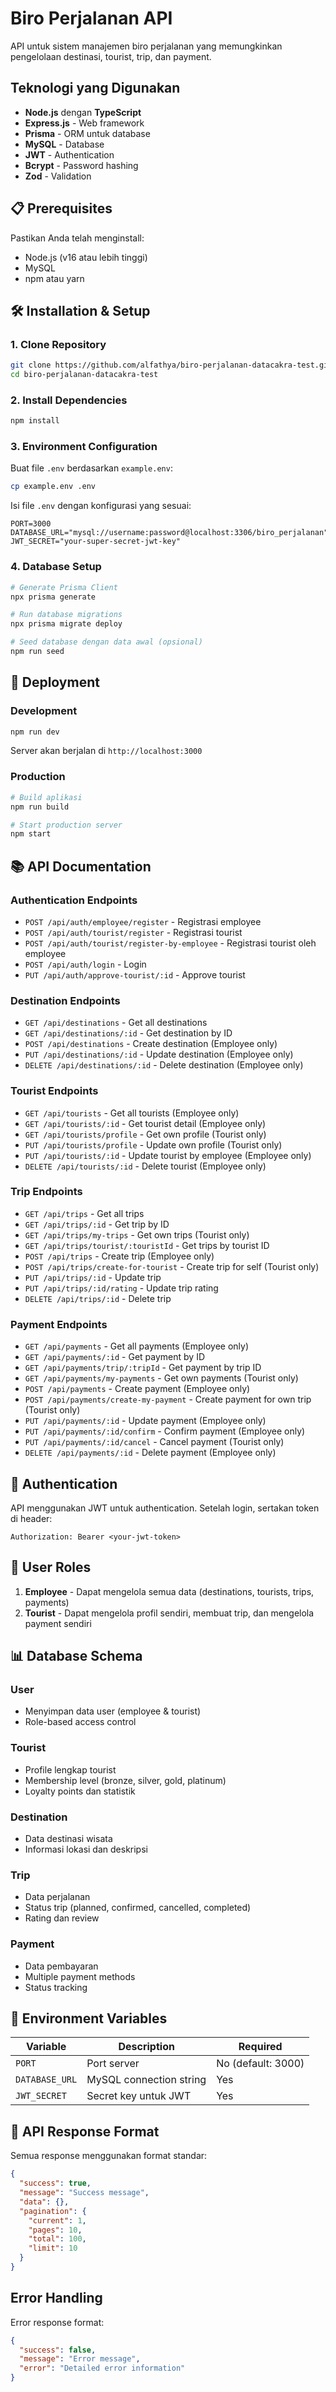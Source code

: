 # Biro Perjalanan API

API untuk sistem manajemen biro perjalanan yang memungkinkan pengelolaan destinasi, tourist, trip, dan payment.

## Teknologi yang Digunakan

- **Node.js** dengan **TypeScript**
- **Express.js** - Web framework
- **Prisma** - ORM untuk database
- **MySQL** - Database
- **JWT** - Authentication
- **Bcrypt** - Password hashing
- **Zod** - Validation

## 📋 Prerequisites

Pastikan Anda telah menginstall:
- Node.js (v16 atau lebih tinggi)
- MySQL
- npm atau yarn

## 🛠️ Installation & Setup

### 1. Clone Repository
```bash
git clone https://github.com/alfathya/biro-perjalanan-datacakra-test.git
cd biro-perjalanan-datacakra-test
```

### 2. Install Dependencies
```bash
npm install
```

### 3. Environment Configuration
Buat file `.env` berdasarkan `example.env`:
```bash
cp example.env .env
```

Isi file `.env` dengan konfigurasi yang sesuai:
```env
PORT=3000
DATABASE_URL="mysql://username:password@localhost:3306/biro_perjalanan"
JWT_SECRET="your-super-secret-jwt-key"
```

### 4. Database Setup
```bash
# Generate Prisma Client
npx prisma generate

# Run database migrations
npx prisma migrate deploy

# Seed database dengan data awal (opsional)
npm run seed
```

## 🚀 Deployment

### Development
```bash
npm run dev
```
Server akan berjalan di `http://localhost:3000`

### Production
```bash
# Build aplikasi
npm run build

# Start production server
npm start
```

## 📚 API Documentation

### Authentication Endpoints
- `POST /api/auth/employee/register` - Registrasi employee
- `POST /api/auth/tourist/register` - Registrasi tourist
- `POST /api/auth/tourist/register-by-employee` - Registrasi tourist oleh employee
- `POST /api/auth/login` - Login
- `PUT /api/auth/approve-tourist/:id` - Approve tourist

### Destination Endpoints
- `GET /api/destinations` - Get all destinations
- `GET /api/destinations/:id` - Get destination by ID
- `POST /api/destinations` - Create destination (Employee only)
- `PUT /api/destinations/:id` - Update destination (Employee only)
- `DELETE /api/destinations/:id` - Delete destination (Employee only)

### Tourist Endpoints
- `GET /api/tourists` - Get all tourists (Employee only)
- `GET /api/tourists/:id` - Get tourist detail (Employee only)
- `GET /api/tourists/profile` - Get own profile (Tourist only)
- `PUT /api/tourists/profile` - Update own profile (Tourist only)
- `PUT /api/tourists/:id` - Update tourist by employee (Employee only)
- `DELETE /api/tourists/:id` - Delete tourist (Employee only)

### Trip Endpoints
- `GET /api/trips` - Get all trips
- `GET /api/trips/:id` - Get trip by ID
- `GET /api/trips/my-trips` - Get own trips (Tourist only)
- `GET /api/trips/tourist/:touristId` - Get trips by tourist ID
- `POST /api/trips` - Create trip (Employee only)
- `POST /api/trips/create-for-tourist` - Create trip for self (Tourist only)
- `PUT /api/trips/:id` - Update trip
- `PUT /api/trips/:id/rating` - Update trip rating
- `DELETE /api/trips/:id` - Delete trip

### Payment Endpoints
- `GET /api/payments` - Get all payments (Employee only)
- `GET /api/payments/:id` - Get payment by ID
- `GET /api/payments/trip/:tripId` - Get payment by trip ID
- `GET /api/payments/my-payments` - Get own payments (Tourist only)
- `POST /api/payments` - Create payment (Employee only)
- `POST /api/payments/create-my-payment` - Create payment for own trip (Tourist only)
- `PUT /api/payments/:id` - Update payment (Employee only)
- `PUT /api/payments/:id/confirm` - Confirm payment (Employee only)
- `PUT /api/payments/:id/cancel` - Cancel payment (Tourist only)
- `DELETE /api/payments/:id` - Delete payment (Employee only)

## 🔐 Authentication

API menggunakan JWT untuk authentication. Setelah login, sertakan token di header:
```
Authorization: Bearer <your-jwt-token>
```

## 👥 User Roles

1. **Employee** - Dapat mengelola semua data (destinations, tourists, trips, payments)
2. **Tourist** - Dapat mengelola profil sendiri, membuat trip, dan mengelola payment sendiri

## 📊 Database Schema

### User
- Menyimpan data user (employee & tourist)
- Role-based access control

### Tourist
- Profile lengkap tourist
- Membership level (bronze, silver, gold, platinum)
- Loyalty points dan statistik

### Destination
- Data destinasi wisata
- Informasi lokasi dan deskripsi

### Trip
- Data perjalanan
- Status trip (planned, confirmed, cancelled, completed)
- Rating dan review

### Payment
- Data pembayaran
- Multiple payment methods
- Status tracking

## 🔧 Environment Variables

| Variable | Description | Required |
|----------|-------------|----------|
| `PORT` | Port server | No (default: 3000) |
| `DATABASE_URL` | MySQL connection string | Yes |
| `JWT_SECRET` | Secret key untuk JWT | Yes |

## 📝 API Response Format

Semua response menggunakan format standar:
```json
{
  "success": true,
  "message": "Success message",
  "data": {},
  "pagination": {
    "current": 1,
    "pages": 10,
    "total": 100,
    "limit": 10
  }
}
```

## Error Handling

Error response format:
```json
{
  "success": false,
  "message": "Error message",
  "error": "Detailed error information"
}
```